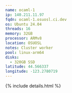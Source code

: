 ```yaml
---
name: ocaml-1
ip: 140.211.11.97
fqdn: ocaml-1.osuosl.ci.dev
os: Ubuntu 24.04
threads: 16
memory: 32GB
processor: ARMv8
location: OSUOSL
notes: Cluster worker
pool: linux-arm64
disks:
  - 320GB SSD
latitude: 44.566337
longitude: -123.2780719
---
```

{% include details.html %} 

